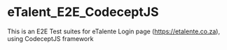 # eTalent_E2E_CodeceptJS
This is an E2E Test suites for eTalente Login page (https://etalente.co.za), using CodeceptJS framework

